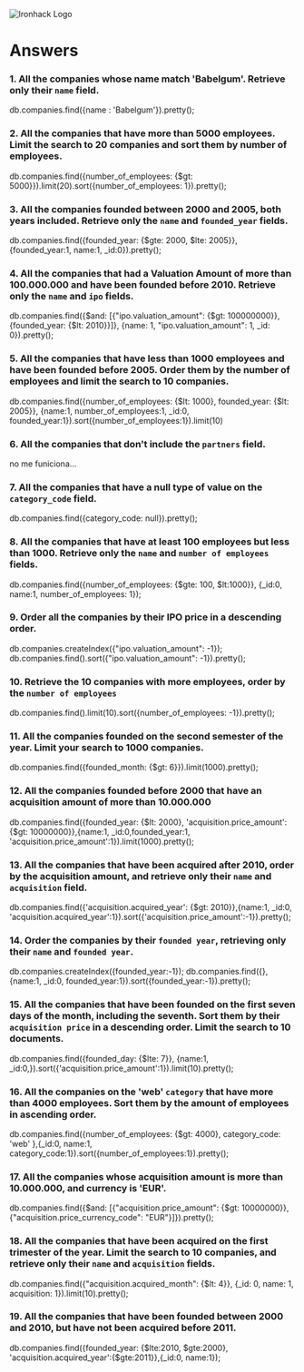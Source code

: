 ![Ironhack Logo](https://i.imgur.com/1QgrNNw.png)

# Answers

### 1. All the companies whose name match 'Babelgum'. Retrieve only their `name` field.

db.companies.find({name : 'Babelgum'}).pretty();

### 2. All the companies that have more than 5000 employees. Limit the search to 20 companies and sort them by **number of employees**.

db.companies.find({number_of_employees: {$gt: 5000}}).limit(20).sort({number_of_employees: 1}).pretty();

### 3. All the companies founded between 2000 and 2005, both years included. Retrieve only the `name` and `founded_year` fields.

db.companies.find({founded_year: {$gte: 2000, $lte: 2005}}, {founded_year:1, name:1, _id:0}).pretty();

### 4. All the companies that had a Valuation Amount of more than 100.000.000 and have been founded before 2010. Retrieve only the `name` and `ipo` fields.

db.companies.find({$and: [{"ipo.valuation_amount": {$gt: 100000000}}, {founded_year: {$lt: 2010}}]}, {name: 1, "ipo.valuation_amount": 1, _id: 0}).pretty();

### 5. All the companies that have less than 1000 employees and have been founded before 2005. Order them by the number of employees and limit the search to 10 companies.

db.companies.find({number_of_employees: {$lt: 1000}, founded_year: {$lt: 2005}}, {name:1, number_of_employees:1, _id:0, founded_year:1}).sort({number_of_employees:1}).limit(10)

### 6. All the companies that don't include the `partners` field.

no me funiciona... 

### 7. All the companies that have a null type of value on the `category_code` field.

db.companies.find({category_code: null}).pretty();

### 8. All the companies that have at least 100 employees but less than 1000. Retrieve only the `name` and `number of employees` fields.

db.companies.find({number_of_employees: {$gte: 100, $lt:1000}}, {_id:0, name:1, number_of_employees: 1});

### 9. Order all the companies by their IPO price in a descending order.

db.companies.createIndex({"ipo.valuation_amount": -1});
db.companies.find().sort({"ipo.valuation_amount": -1}).pretty();

### 10. Retrieve the 10 companies with more employees, order by the `number of employees`

db.companies.find().limit(10).sort({number_of_employees: -1}).pretty();

### 11. All the companies founded on the second semester of the year. Limit your search to 1000 companies.

db.companies.find({founded_month: {$gt: 6}}).limit(1000).pretty();

### 12. All the companies founded before 2000 that have an acquisition amount of more than 10.000.000

db.companies.find({founded_year: {$lt: 2000}, 'acquisition.price_amount': {$gt: 10000000}},{name:1, _id:0,founded_year:1, 'acquisition.price_amount':1}).limit(1000).pretty();

### 13. All the companies that have been acquired after 2010, order by the acquisition amount, and retrieve only their `name` and `acquisition` field.

db.companies.find({'acquisition.acquired_year': {$gt: 2010}},{name:1, _id:0, 'acquisition.acquired_year':1}).sort({'acquisition.price_amount':-1}).pretty();

### 14. Order the companies by their `founded year`, retrieving only their `name` and `founded year`.

db.companies.createIndex({founded_year:-1});
db.companies.find({},{name:1, _id:0, founded_year:1}).sort({founded_year:-1}).pretty();

### 15. All the companies that have been founded on the first seven days of the month, including the seventh. Sort them by their `acquisition price` in a descending order. Limit the search to 10 documents.

db.companies.find({founded_day: {$lte: 7}}, {name:1, _id:0,}).sort({'acquisition.price_amount':1}).limit(10).pretty();

### 16. All the companies on the 'web' `category` that have more than 4000 employees. Sort them by the amount of employees in ascending order.

db.companies.find({number_of_employees: {$gt: 4000}, category_code: 'web' },{_id:0, name:1, category_code:1}).sort({number_of_employees:1}).pretty();

### 17. All the companies whose acquisition amount is more than 10.000.000, and currency is 'EUR'.

db.companies.find({$and: [{"acquisition.price_amount": {$gt: 10000000}}, {"acquisition.price_currency_code": "EUR"}]}).pretty();

### 18. All the companies that have been acquired on the first trimester of the year. Limit the search to 10 companies, and retrieve only their `name` and `acquisition` fields.

db.companies.find({"acquisition.acquired_month": {$lt: 4}}, {_id: 0, name: 1, acquisition: 1}).limit(10).pretty();

### 19. All the companies that have been founded between 2000 and 2010, but have not been acquired before 2011.

db.companies.find({founded_year: {$lte:2010, $gte:2000}, 'acquisition.acquired_year':{$gte:2011}},{_id:0, name:1});
